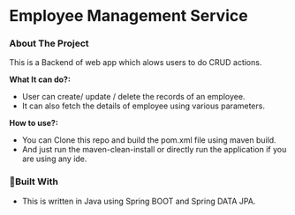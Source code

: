 <br />
<p align="center">

  <h1>Employee Management Service </h1>
<!-- ABOUT THE PROJECT -->
<h3>About The Project</h3>

This is a Backend of web app which alows users to do CRUD actions.

**What It can do?:**
* User can create/ update / delete the records of an employee.
* It can also fetch the details of employee using various parameters.

**How to use?:**
* You can Clone this repo and build the pom.xml file using maven build.
* And just run the maven-clean-install or directly run the application if you are using any ide.

### :hammer:Built With
* This is written in Java using Spring BOOT and Spring DATA JPA.

</p>
